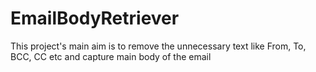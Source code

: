 # EmailBodyRetriever
This project's main aim is to remove the unnecessary text like From, To, BCC, CC etc and capture main body of the email
